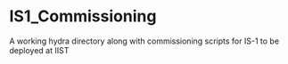 # IS1_Commissioning
 A working hydra directory along with commissioning scripts for IS-1 to be deployed at IIST
